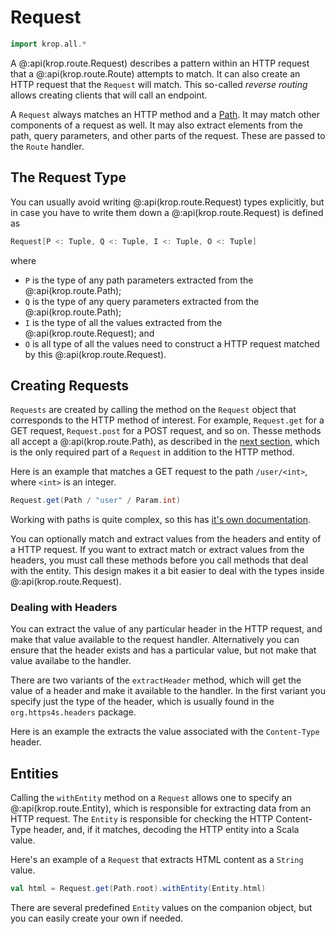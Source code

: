 # Request

```scala mdoc:invisible
import krop.all.*
```

A @:api(krop.route.Request) describes a pattern within an HTTP request that a @:api(krop.route.Route) attempts to match. It can also create an HTTP request that the `Request` will match. This so-called *reverse routing* allows creating clients that will call an endpoint.

A `Request` always matches an HTTP method and a [Path](paths.md). It may match other components of a request as well. It may also extract elements from the path, query parameters, and other parts of the request. These are passed to the `Route` handler.

## The Request Type

You can usually avoid writing @:api(krop.route.Request) types explicitly, but in case you have to write them down a @:api(krop.route.Request) is defined as

```scala
Request[P <: Tuple, Q <: Tuple, I <: Tuple, O <: Tuple]
```

where

* `P` is the type of any path parameters extracted from the @:api(krop.route.Path); 
* `Q` is the type of any query parameters extracted from the @:api(krop.route.Path); 
* `I` is the type of all the values extracted from the @:api(krop.route.Request); and
* `O` is all type of all the values need to construct a HTTP request matched by this @:api(krop.route.Request).


## Creating Requests

`Requests` are created by calling the method on the `Request` object that corresponds to the HTTP method of interest. For example, `Request.get` for a GET request, `Request.post` for a POST request, and so on. Thesse methods all accept a @:api(krop.route.Path), as described in the [next section](paths.md), which is the only required part of a `Request` in addition to the HTTP method.

Here is an example that matches a GET request to the path `/user/<int>`, where `<int>` is an integer.

```scala mdoc:silent 
Request.get(Path / "user" / Param.int)
```

Working with paths is quite complex, so this has [it's own documentation](paths.md).

You can optionally match and extract values from the headers and entity of a HTTP request. If you want to extract match or extract values from the headers, you must call these methods before you call methods that deal with the entity. This design makes it a bit easier to deal with the types inside @:api(krop.route.Request).


### Dealing with Headers

You can extract the value of any particular header in the HTTP request, and make that value available to the request handler. Alternatively you can ensure that the header exists and has a particular value, but not make that value availabe to the handler.

There are two variants of the `extractHeader` method, which will get the value of a header and make it available to the handler. In the first variant you specify just the type of the header, which is usually found in the `org.https4s.headers` package.

Here is an example the extracts the value associated with the `Content-Type` header.


## Entities

Calling the `withEntity` method on a `Request` allows one to specify an @:api(krop.route.Entity), which is responsible for extracting data from an HTTP request. The `Entity` is responsible for checking the HTTP Content-Type header, and, if it matches, decoding the HTTP entity into a Scala value.

Here's an example of a `Request` that extracts HTML content as a `String` value.

```scala mdoc:silent
val html = Request.get(Path.root).withEntity(Entity.html)
```

There are several predefined `Entity` values on the companion object, but you can easily create your own if needed.
